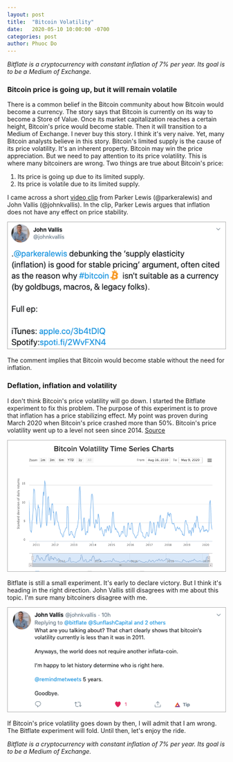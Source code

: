 ```yaml
---
layout: post
title:  "Bitcoin Volatility"
date:   2020-05-10 10:00:00 -0700
categories: post
author: Phuoc Do
---
```


*Bitflate is a cryptocurrency with constant inflation of 7% per year. Its goal is to be a Medium of Exchange.*

### Bitcoin price is going up, but it will remain volatile

There is a common belief in the Bitcoin community about how Bitcoin would become a currency. The story says that Bitcoin is currently on its way to become a Store of Value. Once its market capitalization reaches a certain height, Bitcoin's price would become stable. Then it will transition to a Medium of Exchange. I never buy this story. I think it's very naive. Yet, many Bitcoin analysts believe in this story. Bitcoin's limited supply is the cause of its price volatility. It's an inherent property. Bitcoin may win the price appreciation. But we need to pay attention to its price volatility. This is where many bitcoiners are wrong. Two things are true about Bitcoin's price:

1. Its price is going up due to its limited supply.
2. Its price is volatile due to its limited supply.

I came across a short [video clip](https://twitter.com/johnkvallis/status/1257419107848290304) from Parker Lewis (@parkeralewis) and John Vallis (@johnkvallis). In the clip, Parker Lewis argues that inflation does not have any effect on price stability.

<img src="/assets/images/ParkerLewisJohnVallis.png" alt="John Vallis & Parker Lewis tweet" style="border: 1px solid #aaa" />

The comment implies that Bitcoin would become stable without the need for inflation.

### Deflation, inflation and volatility

I don't think Bitcoin's price volatility will go down. I started the Bitflate experiment to fix this problem. The purpose of this experiment is to prove that inflation has a price stabilizing effect. My point was proven during March 2020 when Bitcoin's price crashed more than 50%. Bitcoin's price volatility went up to a level not seen since 2014. [Source](https://www.buybitcoinworldwide.com/volatility-index/)

<img src="/assets/images/BitcoinVolatility-05-2020.png" alt="BitcoinVolatility-05-2020" style="border: 1px solid #aaa" />

Bitflate is still a small experiment. It's early to declare victory. But I think it's heading in the right direction. John Vallis still disagrees with me about this topic. I'm sure many bitcoiners disagree with me.

<img src="/assets/images/JohnVallis5Year.png" alt="JohnVallis5Year" style="border: 1px solid #aaa" />

If Bitcoin's price volatility goes down by then, I will admit that I am wrong. The Bitflate experiment will fold. Until then, let's enjoy the ride.

*Bitflate is a cryptocurrency with constant inflation of 7% per year. Its goal is to be a Medium of Exchange.*